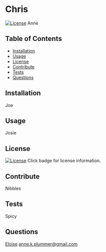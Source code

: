 
# Chris 

  [![License](https://img.shields.io/badge/License-Apache%202.0-blue.svg)](https://opensource.org/licenses/Apache-2.0)
  Anne
  
## Table of Contents
  * [Installation](#installation)
  * [Usage](#usage)
  * [License](#license)
  * [Contribute](#contribute)
  * [Tests](#test)
  * [Questions](#questions)

## Installation 
  Joe

## Usage
  Josie

## License
  [![License](https://img.shields.io/badge/License-Apache%202.0-blue.svg)](https://opensource.org/licenses/Apache-2.0) 
  Click badge for license information.

## Contribute
  Nibbles

## Tests
  Spicy

## Questions
  [Eloise](http://github.com/undefined)
  [anne.k.plummer@gmail.com](mailto:anne.k.plummer@gmail.com)


